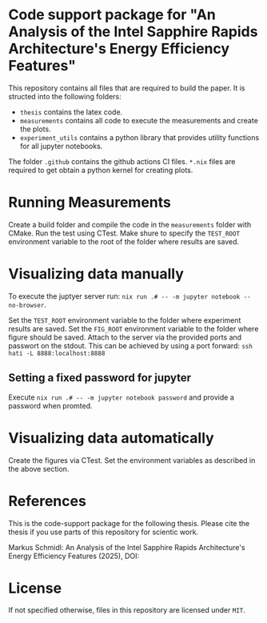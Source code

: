 # Code support package for "An Analysis of the Intel Sapphire Rapids Architecture's Energy Efficiency Features"

This repository contains all files that are required to build the paper.
It is structed into the following folders:
- `thesis` contains the latex code.
- `measurements` contains all code to execute the measurements and create the plots.
- `experiment_utils` contains a python library that provides utility functions for all jupyter notebooks.

The folder `.github` contains the github actions CI files.
`*.nix` files are required to get obtain a python kernel for creating plots.

# Running Measurements

Create a build folder and compile the code in the `measurements` folder with CMake.
Run the test using CTest.
Make shure to specify the `TEST_ROOT` environment variable to the root of the folder where results are saved.

# Visualizing data manually

To execute the juptyer server run: `nix run .# -- -m jupyter notebook --no-browser`.

Set the `TEST_ROOT` environment variable to the folder where experiment results are saved.
Set the `FIG_ROOT` environment variable to the folder where figure should be saved.
Attach to the server via the provided ports and passwort on the stdout.
This can be achieved by using a port forward: `ssh hati -L 8888:localhost:8888`

## Setting a fixed password for jupyter

Execute `nix run .# -- -m jupyter notebook password` and provide a password when promted.

# Visualizing data automatically

Create the figures via CTest.
Set the environment variables as described in the above section.

# References
This is the code-support package for the following thesis.
Please cite the thesis if you use parts of this repository for scientic work.

Markus Schmidl: An Analysis of the Intel Sapphire Rapids Architecture's Energy Efficiency Features (2025),
DOI: 

# License

If not specified otherwise, files in this repository are licensed under `MIT`.
